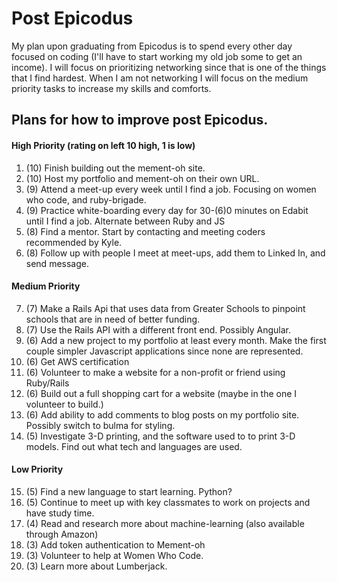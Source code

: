 # Post Epicodus

My plan upon graduating from Epicodus is to spend every other day focused on coding (I'll have to start working my old job some to get an income). I will focus on prioritizing networking since that is one of the things that I find hardest. When I am not networking I will focus on the medium priority tasks to increase my skills and comforts.


## Plans for how to improve post Epicodus.
#### High Priority (rating on left 10 high, 1 is low)

1. (10) Finish building out the mement-oh site.
2. (10) Host my portfolio and mement-oh on their own URL.
3. (9) Attend a meet-up every week until I find a job. Focusing on women who code, and ruby-brigade.
4. (9) Practice white-boarding every  day for 30-(6)0 minutes on Edabit until I find a job. Alternate between Ruby and JS
5. (8) Find a mentor. Start by contacting and meeting coders recommended by Kyle.
6. (8) Follow up with people I meet at meet-ups, add them to Linked In, and send message.

#### Medium Priority
7. (7) Make a Rails Api that uses data from Greater Schools to pinpoint schools that are in need of better funding.
8. (7) Use the Rails API with a different front end. Possibly Angular.
9. (6) Add a new project to my portfolio at least every month. Make the first couple simpler Javascript applications since none are represented.
10. (6) Get AWS certification
11. (6) Volunteer to make a website for a non-profit or friend using Ruby/Rails
12. (6) Build out a full shopping cart for a website (maybe in the one I volunteer to build.)
13. (6) Add ability to add comments to blog posts on my portfolio site. Possibly switch to bulma for styling.
14. (5) Investigate 3-D printing, and the software used to to print 3-D models. Find out what tech and languages are used.

#### Low Priority
15. (5) Find a new language to start learning. Python?
16. (5) Continue to meet up with key classmates to work on projects and have study time.
17. (4) Read and research more about machine-learning (also available through Amazon)
18. (3) Add token authentication to Mement-oh
19. (3) Volunteer to help at Women Who Code.
20. (3) Learn more about Lumberjack.
